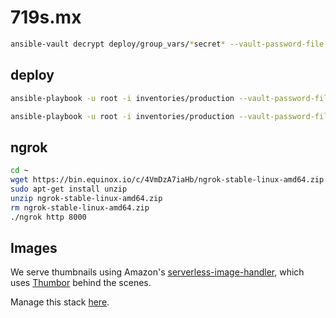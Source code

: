 # 719s.mx

~~~sh
ansible-vault decrypt deploy/group_vars/*secret* --vault-password-file .ansible-vault-pass
~~~

## deploy
~~~sh
ansible-playbook -u root -i inventories/production --vault-password-file ../.ansible-vault-pass playbooks/deploy/webserver.yml playbooks/deploy/api.yml --tags="clone_repo,env_vars,virtualenv,migrate" --extra-vars="{'git_branch': 'master'}"

ansible-playbook -u root -i inventories/production --vault-password-file ../.ansible-vault-pass playbooks/service.yml --tags="api,jobs" --extra-vars="{'action': 'restarted'}"
~~~

## ngrok
~~~sh
cd ~
wget https://bin.equinox.io/c/4VmDzA7iaHb/ngrok-stable-linux-amd64.zip
sudo apt-get install unzip
unzip ngrok-stable-linux-amd64.zip
rm ngrok-stable-linux-amd64.zip
./ngrok http 8000
~~~

## Images
We serve thumbnails using Amazon's [serverless-image-handler](https://docs.aws.amazon.com/solutions/latest/serverless-image-handler/deployment.html), which uses [Thumbor](https://github.com/thumbor/thumbor) behind the scenes.

Manage this stack [here](https://console.aws.amazon.com/cloudformation/home?region=us-east-1).
